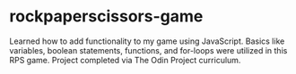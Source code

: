 # rockpaperscissors-game

Learned how to add functionality to my game using JavaScript. Basics like variables, boolean statements, functions, and for-loops were utilized in this RPS game. Project completed via The Odin Project curriculum. 